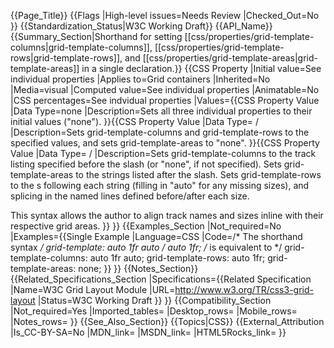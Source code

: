 {{Page_Title}}
{{Flags
|High-level issues=Needs Review
|Checked_Out=No
}}
{{Standardization_Status|W3C Working Draft}}
{{API_Name}}
{{Summary_Section|Shorthand for setting [[css/properties/grid-template-columns|grid-template-columns]], [[css/properties/grid-template-rows|grid-template-rows]], and [[css/properties/grid-template-areas|grid-template-areas]] in a single declaration.}}
{{CSS Property
|Initial value=See individual properties
|Applies to=Grid containers
|Inherited=No
|Media=visual
|Computed value=See individual properties
|Animatable=No
|CSS percentages=See indvidual properties
|Values={{CSS Property Value
|Data Type=none
|Description=Sets all three individual properties to their initial values ("none").
}}{{CSS Property Value
|Data Type=<grid-template-columns> / <grid-template-rows>
|Description=Sets grid-template-columns and grid-template-rows to the specified values, and sets grid-template-areas to "none".
}}{{CSS Property Value
|Data Type=<track-list> / <line-names> <string> <track-size> <line-names>
|Description=Sets grid-template-columns to the track listing specified before the slash (or "none", if not specified). Sets grid-template-areas to the strings listed after the slash. Sets grid-template-rows to the <track-size>s following each string (filling in "auto" for any missing sizes), and splicing in the named lines defined before/after each size.

This syntax allows the author to align track names and sizes inline with their respective grid areas.
}}
}}
{{Examples_Section
|Not_required=No
|Examples={{Single Example
|Language=CSS
|Code=/*
The shorthand syntax
*/
grid-template: auto 1fr auto / auto 1fr;
/*
is equivalent to
*/
grid-template-columns: auto 1fr auto;
grid-template-rows: auto 1fr;
grid-template-areas: none;
}}
}}
{{Notes_Section}}
{{Related_Specifications_Section
|Specifications={{Related Specification
|Name=W3C Grid Layout Module
|URL=http://www.w3.org/TR/css3-grid-layout
|Status=W3C Working Draft
}}
}}
{{Compatibility_Section
|Not_required=Yes
|Imported_tables=
|Desktop_rows=
|Mobile_rows=
|Notes_rows=
}}
{{See_Also_Section}}
{{Topics|CSS}}
{{External_Attribution
|Is_CC-BY-SA=No
|MDN_link=
|MSDN_link=
|HTML5Rocks_link=
}}